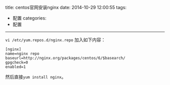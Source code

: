 title: centos官网安装nginx
date: 2014-10-29 12:00:55
tags:
- 配置
categories:
- 配置
---


`vi /etc/yum.repos.d/nginx.repo`
加入如下内容：
```
[nginx]
name=nginx repo 
baseurl=http://nginx.org/packages/centos/6/$basearch/
gpgcheck=0
enabled=1
```

然后直接`yum install nginx`。
